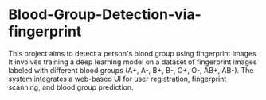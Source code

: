 # Blood-Group-Detection-via-fingerprint
This project aims to detect a person's blood group using fingerprint images. It involves training a deep learning model on a dataset of fingerprint images labeled with different blood groups (A+, A-, B+, B-, O+, O-, AB+, AB-). The system integrates a web-based UI for user registration, fingerprint scanning, and blood group prediction.
